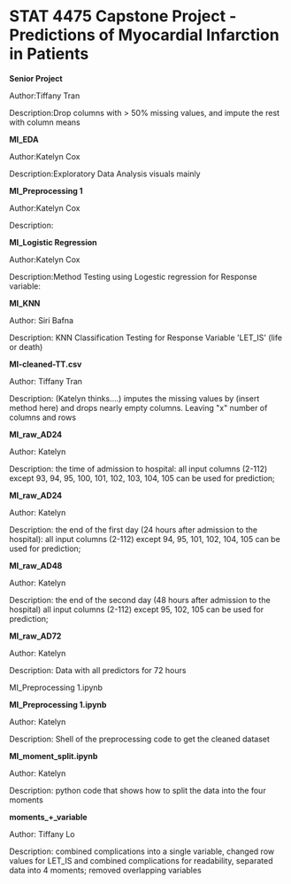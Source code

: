 # STAT 4475 Capstone Project - Predictions of Myocardial Infarction in Patients

**Senior Project**

Author:Tiffany Tran

Description:Drop columns with > 50% missing values, and impute the rest with column means

**MI_EDA**

Author:Katelyn Cox

Description:Exploratory Data Analysis visuals mainly

**MI_Preprocessing 1**

Author:Katelyn Cox

Description:

**MI_Logistic Regression**

Author:Katelyn Cox

Description:Method Testing using Logestic regression for Response variable:

**MI_KNN**

Author: Siri Bafna 

Description: KNN Classification Testing for Response Variable 'LET_IS' (life or death) 

**MI-cleaned-TT.csv**

Author: Tiffany Tran

Description: (Katelyn thinks....) imputes the missing values by (insert method here) and drops nearly empty columns. Leaving "x" number of columns and rows 

**MI_raw_AD24**

Author: Katelyn

Description: the time of admission to hospital: all input columns (2-112) except 93, 94, 95, 100, 101, 102, 103, 104, 105 can be used for prediction;

**MI_raw_AD24**

Author: Katelyn

Description: the end of the first day (24 hours after admission to the hospital): all input columns (2-112) except 94, 95, 101, 102, 104, 105 can be used for prediction;

**MI_raw_AD48**

Author: Katelyn

Description: the end of the second day (48 hours after admission to the hospital) all input columns (2-112) except 95, 102, 105 can be used for prediction;


**MI_raw_AD72**

Author: Katelyn

Description: Data with all predictors for 72 hours

MI_Preprocessing 1.ipynb


**MI_Preprocessing 1.ipynb**

Author: Katelyn

Description: Shell of the preprocessing code to get the cleaned dataset

**MI_moment_split.ipynb**

Author: Katelyn

Description: python code that shows how to split the data into the four moments 

**moments_+_variable**

Author: Tiffany Lo

Description: combined complications into a single variable, changed row values for LET_IS and combined complications for readability, separated data into 4 moments; removed overlapping variables
